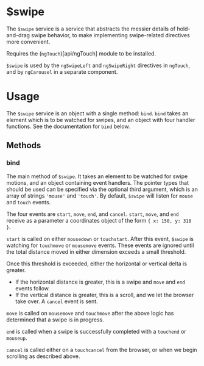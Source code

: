 



# $swipe











The `$swipe` service is a service that abstracts the messier details of hold-and-drag swipe
behavior, to make implementing swipe-related directives more convenient.

Requires the (`ngTouch`)[api/ngTouch] module to be installed.

`$swipe` is used by the `ngSwipeLeft` and `ngSwipeRight` directives in `ngTouch`, and by
`ngCarousel` in a separate component.

# Usage
The `$swipe` service is an object with a single method: `bind`. `bind` takes an element
which is to be watched for swipes, and an object with four handler functions. See the
documentation for `bind` below.







  




## Methods
### bind
The main method of `$swipe`. It takes an element to be watched for swipe motions, and an
object containing event handlers.
The pointer types that should be used can be specified via the optional
third argument, which is an array of strings `'mouse'` and `'touch'`. By default,
`$swipe` will listen for `mouse` and `touch` events.

The four events are `start`, `move`, `end`, and `cancel`. `start`, `move`, and `end`
receive as a parameter a coordinates object of the form `{ x: 150, y: 310 }`.

`start` is called on either `mousedown` or `touchstart`. After this event, `$swipe` is
watching for `touchmove` or `mousemove` events. These events are ignored until the total
distance moved in either dimension exceeds a small threshold.

Once this threshold is exceeded, either the horizontal or vertical delta is greater.
- If the horizontal distance is greater, this is a swipe and `move` and `end` events follow.
- If the vertical distance is greater, this is a scroll, and we let the browser take over.
  A `cancel` event is sent.

`move` is called on `mousemove` and `touchmove` after the above logic has determined that
a swipe is in progress.

`end` is called when a swipe is successfully completed with a `touchend` or `mouseup`.

`cancel` is called either on a `touchcancel` from the browser, or when we begin scrolling
as described above.














